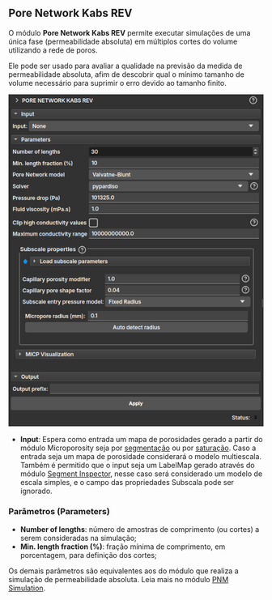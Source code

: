 ## Pore Network Kabs REV

O módulo **Pore Network Kabs REV** permite executar simulações de uma única fase (permeabilidade absoluta) em múltiplos cortes do volume utilizando a rede de poros.

Ele pode ser usado para avaliar a qualidade na previsão da medida de permeabilidade absoluta, afim de descobrir qual o mínimo tamanho de volume necessário para suprimir o erro devido ao tamanho finito.

![kabsrev](../assets/images/PoreNetworkKabsREV.png)

- **Input**: Espera como entrada um mapa de porosidades gerado a partir do módulo Microporosity seja por [segmentação](./PorosityFromSegmentation.md) ou por [saturação](./PorosityFromSaturation.md). Caso a entrada seja um mapa de porosidade considerará o modelo multiescala. Também é permitido que o input seja um LabelMap gerado através do módulo [Segment Inspector](./SegmentInspector.md), nesse caso será considerado um modelo de escala simples, e o campo das propriedades Subscala pode ser ignorado.

### Parâmetros (Parameters)

- **Number of lengths**: número de amostras de comprimento (ou cortes) a serem consideradas na simulação;
- **Min. length fraction (%)**: fração mínima de comprimento, em porcentagem, para definição dos cortes;

Os demais parâmetros são equivalentes aos do módulo que realiza a simulação de permeabilidade absoluta. Leia mais no módulo [PNM Simulation](PoreNetworkSimulation.md#one-phase).
